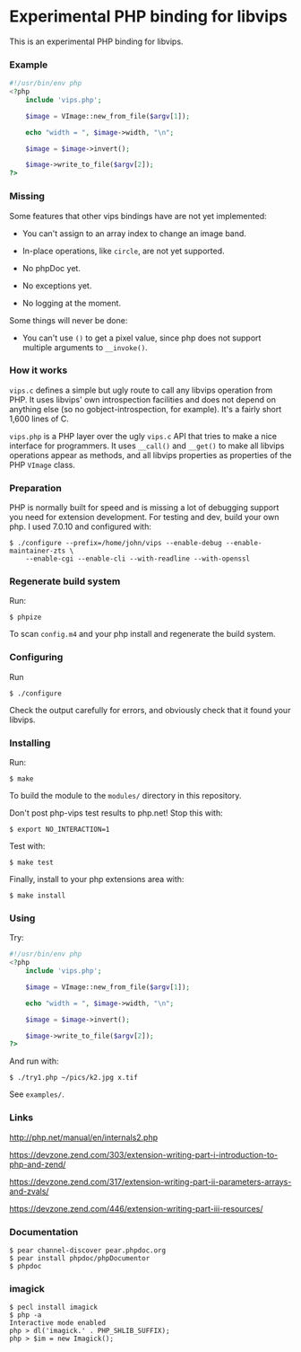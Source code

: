 # Experimental PHP binding for libvips 

This is an experimental PHP binding for libvips. 

### Example

```php
#!/usr/bin/env php
<?php
	include 'vips.php';

	$image = VImage::new_from_file($argv[1]);

	echo "width = ", $image->width, "\n";

	$image = $image->invert();

	$image->write_to_file($argv[2]);
?>
```

### Missing

Some features that other vips bindings have are not yet implemented:

* You can't assign to an array index to change an image band.

* In-place operations, like `circle`, are not yet supported.

* No phpDoc yet.

* No exceptions yet.

* No logging at the moment. 

Some things will never be done:

* You can't use `()` to get a pixel value, since php does not support multiple
  arguments to `__invoke()`.

### How it works

`vips.c` defines a simple but ugly route to call any libvips operation from PHP.
It uses libvips' own introspection facilities and does not depend on anything
else (so no gobject-introspection, for example). It's a fairly short 1,600
lines of C.

`vips.php` is a PHP layer over the ugly `vips.c` API that tries to make a nice
interface for programmers. It uses `__call()` and `__get()` to make all
libvips operations appear as methods, and all libvips properties as 
properties of the PHP `VImage` class.  

### Preparation

PHP is normally built for speed and is missing a lot of debugging support you
need for extension development. For testing and dev, build your own php. 
I used 7.0.10 and configured with:

```
$ ./configure --prefix=/home/john/vips --enable-debug --enable-maintainer-zts \
	--enable-cgi --enable-cli --with-readline --with-openssl
```

### Regenerate build system

Run:

```
$ phpize
```

To scan `config.m4` and your php install and regenerate the build system.

### Configuring

Run

```
$ ./configure 
```

Check the output carefully for errors, and obviously check that it found your
libvips.

### Installing

Run:


```
$ make
```

To build the module to the `modules/` directory in this repository. 

Don't post php-vips test results to php.net! Stop this with:


```
$ export NO_INTERACTION=1
```


Test with:


```
$ make test
```

Finally, install to your php extensions area with:

```
$ make install
```

### Using

Try:

```php
#!/usr/bin/env php
<?php
	include 'vips.php';

	$image = VImage::new_from_file($argv[1]); 

	echo "width = ", $image->width, "\n";

	$image = $image->invert();

	$image->write_to_file($argv[2]);
?>
```

And run with:

```
$ ./try1.php ~/pics/k2.jpg x.tif
```

See `examples/`.

### Links

http://php.net/manual/en/internals2.php

https://devzone.zend.com/303/extension-writing-part-i-introduction-to-php-and-zend/

https://devzone.zend.com/317/extension-writing-part-ii-parameters-arrays-and-zvals/

https://devzone.zend.com/446/extension-writing-part-iii-resources/

### Documentation

```
$ pear channel-discover pear.phpdoc.org
$ pear install phpdoc/phpDocumentor
$ phpdoc 
```

### imagick

```
$ pecl install imagick
$ php -a
Interactive mode enabled
php > dl('imagick.' . PHP_SHLIB_SUFFIX);
php > $im = new Imagick();
```

